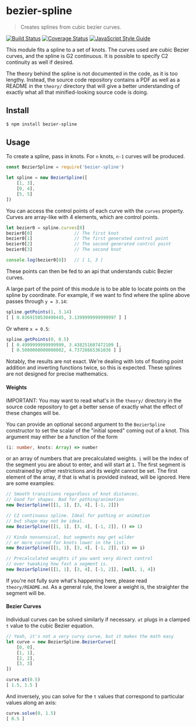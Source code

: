 # bezier-spline

> Creates splines from cubic bezier curves.

[![Build Status](https://travis-ci.org/Zunawe/bezier-spline.svg?branch=master)](https://travis-ci.org/Zunawe/bezier-spline) [![Coverage Status](https://coveralls.io/repos/github/Zunawe/bezier-spline/badge.svg?branch=master)](https://coveralls.io/github/Zunawe/bezier-spline?branch=master) [![JavaScript Style Guide](https://img.shields.io/badge/code_style-standard-brightgreen.svg)](https://standardjs.com)

This module fits a spline to a set of knots. The curves used are cubic Bezier curves, and the spline is G2 continuous. It is possible to specify C2 continuity as well if desired.

The theory behind the spline is not documented in the code, as it is too lengthy. Instead, the source code repository contains a PDF as well as a README in the `theory/` directory that will give a better understanding of exactly what all that minified-looking source code is doing.

## Install

```sh
$ npm install bezier-spline
```

## Usage

To create a spline, pass in knots. For `n` knots, `n-1` curves will be produced.

```js
const BezierSpline = require('bezier-spline')

let spline = new BezierSpline([
	[1, 3],
	[0, 4],
	[5, 5]
])
```

You can access the control points of each curve with the `curves` property. Curves are array-like with 4 elements, which are control points.

```js
let bezier0 = spline.curves[0]
bezier0[0]                // The first knot
bezier0[1]                // The first generated control point
bezier0[2]                // The second generated control point
bezier0[3]                // The second knot

console.log(bezier0[0])   // [ 1, 3 ]
```

These points can then be fed to an api that understands cubic Bezier curves.

A large part of the point of this module is to be able to locate points on the spline by coordinate. For example, if we want to find where the spline above passes through `y = 3.14`:

```js
spline.getPoints(1, 3.14)
[ [ 0.8369150530498445, 3.1399999999999997 ] ]
```

Or where `x = 0.5`:

```js
spline.getPoints(0, 0.5)
[ [ 0.4999999999999999, 3.438251607472109 ],
  [ 0.5000000000000002, 4.73728665361036 ] ]
```

Notably, the results are not exact. We're dealing with lots of floating point addition and inverting functions twice, so this is expected. These splines are not designed for precise mathematics.

#### Weights

IMPORTANT: You may want to read what's in the `theory/` directory in the source code repository to get a better sense of exactly what the effect of these changes will be.

You can provide an optional second argument to the `BezierSpline` constructor to set the scalar of the "initial speed" coming out of a knot. This argument may either be a function of the form
```ts
(i: number, knots: Array) => number
```
or an array of numbers that are precalculated weights. `i` will be the index of the segment you are about to enter, and will start at `1`. The first segment is constrained by other restrictions and its weight cannot be set. The first element of the array, if that is what is provided instead, will be ignored. Here are some examples:

```js
// Smooth transitions regardless of knot distances.
// Good for shapes. Bad for pathing/animation
new BezierSpline([[1, 1], [3, 4], [-1, 2]])

// C2 continuous spline. Ideal for pathing or animation
// but shape may not be ideal.
new BezierSpline([[1, 1], [3, 4], [-1, 2]], () => 1)

// Kinda nonsensical, but segments may get wilder
// or more curved for knots lower in the list.
new BezierSpline([[1, 1], [3, 4], [-1, 2]], (i) => i)

// Precalculated weights if you want very direct control
// over tweaking how fast a segment is.
new BezierSpline([[1, 1], [3, 4], [-1, 2]], [null, 1, 4])
```

If you're not fully sure what's happening here, please read `theory/README.md`. As a general rule, the lower a weight is, the straighter the segment will be.

#### Bezier Curves

Individual curves can be solved similarly if necessary. `at` plugs in a clamped `t` value to the cubic Bezier equation.

```js
// Yeah, it's not a very curvy curve, but it makes the math easy
let curve = new BezierSpline.BezierCurve([
	[0, 0],
	[1, 1],
	[2, 2],
	[3, 3]
])

curve.at(0.5)
[ 1.5, 1.5 ]
```

And inversely, you can solve for the `t` values that correspond to particular values along an axis:

```js
curve.solve(0, 1.5)
[ 0.5 ]
```
